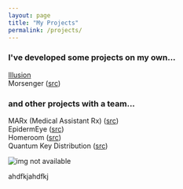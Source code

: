 ```yaml
---
layout: page
title: "My Projects"
permalink: /projects/
---
```


### I've developed some projects on my own...   

[Illusion](https://linuszheng.github.io/illusion/)   
Morsenger ([src](https://github.com/linuszheng/MORSEnger))


### and other projects with a team...  

MARx (Medical Assistant Rx) ([src](https://github.com/RohanViswanathan/HealthHack))  
EpidermEye ([src](https://github.com/RohanViswanathan/QuestHack))  
Homeroom ([src](https://github.com/BK1031/Homeroom))  
Quantum Key Distribution ([src](https://github.com/linuszheng/quantum-key-distribution))    

![img not available](/assets/nature.jpg)

<div style="width: 500px; height: 500px; background-image: url('/images/IMAGE_NAME.jpg');">ahdfkjahdfkj</div>
